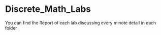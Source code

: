 # Discrete_Math_Labs
You can find the Report of each lab discussing every minote detail in each folder
